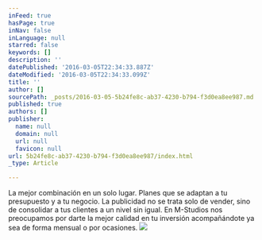 ```yaml
---
inFeed: true
hasPage: true
inNav: false
inLanguage: null
starred: false
keywords: []
description: ''
datePublished: '2016-03-05T22:34:33.887Z'
dateModified: '2016-03-05T22:34:33.099Z'
title: ''
author: []
sourcePath: _posts/2016-03-05-5b24fe8c-ab37-4230-b794-f3d0ea8ee987.md
published: true
authors: []
publisher:
  name: null
  domain: null
  url: null
  favicon: null
url: 5b24fe8c-ab37-4230-b794-f3d0ea8ee987/index.html
_type: Article

---
```

La mejor combinación en un solo lugar. Planes que se adaptan a tu presupuesto y a tu negocio. La publicidad no se trata solo de vender, sino de consolidar a tus clientes a un nivel sin igual. En M-Studios nos preocupamos por darte la mejor calidad en tu inversión acompañándote ya sea de forma mensual o por ocasiones. ![](https://the-grid-user-content.s3-us-west-2.amazonaws.com/a4275dbd-6358-4497-aad4-25a4fbd8571f.jpg)